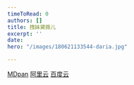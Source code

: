 ```yaml
---
timeToRead: 0
authors: []
title: 拽妹黛薇儿
excerpt: ''
date: 
hero: "/images/180621133544-daria.jpg"

---
```

[MDpan](https://mdpan.tk/%E6%8B%BD%E5%A6%B9%E9%BB%9B%E8%96%87%E5%84%BF)
[阿里云](https://www.aliyundrive.com/s/fUvcXHqqrfw)
[百度云](https://pan.baidu.com/s/17eff1xgG0W7Mwg040dSxhw?pwd=wf87)
